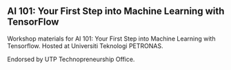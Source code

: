 ## AI 101: Your First Step into Machine Learning with TensorFlow

Workshop materials for AI 101: Your First Step into Machine Learning with Tensorflow. Hosted at Universiti Teknologi PETRONAS.

Endorsed by UTP Technopreneurship Office.
